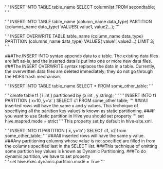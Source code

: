 ''' INSERT INTO TABLE table_name SELECT columnlist FROM secondtable; '''

''' INSERT INTO TABLE table_name (column_name  data_type) 
           PARTITION (columns_name  data_type) VALUES( value1, value2…); '''

''' INSERT OVERWRITE TABLE table_name (column_name  data_type) 
           PARTITION (columns_name  data_type) VALUES( value1, value2…)
              LIMIT 3; '''


###The INSERT INTO syntax appends data to a table. The existing data files are left as-is, and the inserted data is put into one or more new data files.
###The INSERT OVERWRITE syntax replaces the data in a table. Currently, the overwritten data files are deleted immediately; they do not go through the HDFS trash mechanism.

''' INSERT INTO TABLE table_name SELECT * FROM some_other_table; '''
    
''' create table t1 ( i int ) partitioned by (x int , y string); '''
''' INSERT INTO t1 PARTITION ( x=10, y=’a’ ) SELECT c1 FROM some_other table; '''
###All inserted rows will have the same x and y values. This technique of specifiying all the partition key values is known as static partitioning.
###If you want to use Static partition in Hive you should set property 
     ''' set hive.mapred.mode = strict ''' This property set by default in hive-site.xml.

''' INSERT INTO t1 PARTITION ( x, y=’b’ ) SELECT c1, c2 from some_other_table; '''
###All inserted rows will have the same y value. 
###Any partitioning columns whose value is not specified are filled in from the columns specified last in the SELECT list.
###This technique of omitting some partition key values is known as Dynamic Partitioning.
###To do dynamic partition, we have to set property  
     ''' set hive.exec.dynamic.partition.mode = True '''

